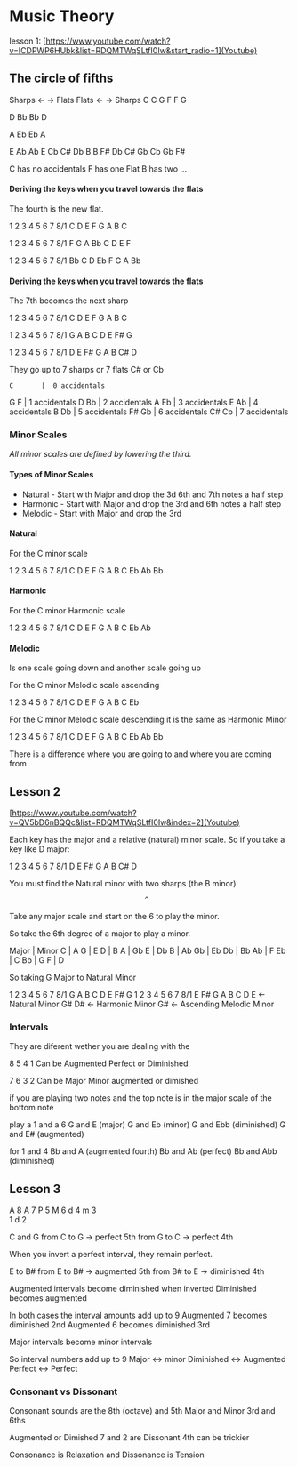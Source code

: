 # Music Theory
lesson 1: [https://www.youtube.com/watch?v=ICDPWP6HUbk&list=RDQMTWqSLtfI0Iw&start_radio=1](Youtube)

## The circle of fifths

Sharps  <-         -> Flats               Flats  <-            -> Sharps 
              C                                          C
       G              F                           F             G
                                 
   D                       Bb               Bb                       D
                      
                                                                      
 A                           Eb           Eb                           A
                      
                                                              
   E                      Ab                Ab                      E
        Cb            C#                         Db            B
        B     F#      Db                         C#     Gb     Cb
              Gb                                        F#

C has no accidentals
F has one Flat
B has two ...

#### Deriving the keys when you travel towards the flats

The fourth is the new flat.

1  2  3  4  5  6  7  8/1
C  D  E  F  G  A  B  C

1  2  3  4  5  6  7  8/1
F  G  A  Bb C  D  E  F

1  2  3  4  5  6  7  8/1
Bb C  D  Eb F  G  A  Bb


#### Deriving the keys when you travel towards the flats
The 7th becomes the next sharp

1  2  3  4  5  6  7  8/1
C  D  E  F  G  A  B  C

1  2  3  4  5  6  7  8/1
G  A  B  C  D  E  F# G

1  2  3  4  5  6  7  8/1
D  E  F# G  A  B  C# D

They go up to 7 sharps or 7 flats
C# or Cb

    C       |  0 accidentals
G       F   |  1 accidentals
D       Bb  |  2 accidentals
A       Eb  |  3 accidentals
E       Ab  |  4 accidentals
B       Db  |  5 accidentals
F#      Gb  |  6 accidentals
C#      Cb  |  7 accidentals


### Minor Scales
*All minor scales are defined by lowering the third.*

#### Types of Minor Scales

- Natural  - Start with Major and drop the 3d 6th and 7th notes a half step
- Harmonic - Start with Major and drop the 3rd and 6th notes a half step
- Melodic  - Start with Major and drop the 3rd

#### Natural
For the C minor scale

1  2  3  4  5  6  7  8/1
C  D  E  F  G  A  B  C 
      Eb       Ab Bb  

#### Harmonic
For the C minor Harmonic scale

1  2  3  4  5  6  7  8/1
C  D  E  F  G  A  B  C 
      Eb       Ab  

#### Melodic
Is one scale going down and another scale going up

For the C minor Melodic scale ascending

1  2  3  4  5  6  7  8/1
C  D  E  F  G  A  B  C 
      Eb

For the C minor Melodic scale descending it is the same as Harmonic Minor

1  2  3  4  5  6  7  8/1
C  D  E  F  G  A  B  C 
      Eb       Ab Bb


There is a difference where you are going to and where you are coming from


## Lesson 2
[https://www.youtube.com/watch?v=QV5bD6nBQQc&list=RDQMTWqSLtfI0Iw&index=2](Youtube)

Each key has the major and a relative (natural) minor scale. So if you take a key like D major:

1  2  3  4  5  6  7  8/1
D  E  F# G  A  B  C# D


You must find the Natural minor with two sharps (the B minor)

                                      ^
Take any major scale and start on the 6 to play the minor.

So take the 6th degree of a major to play a minor.

Major  |  Minor
  C    |    A
  G    |    E
  D    |    B
  A    |    Gb
  E    |    Db
  B    |    Ab
  Gb   |    Eb
  Db   |    Bb
  Ab   |    F
  Eb   |    C
  Bb   |    G
  F    |    D


So taking G Major to Natural Minor

1  2  3  4  5  6  7  8/1
G  A  B  C  D  E  F# G
               1  2  3  4  5  6  7  8/1
               E  F# G  A  B  C  D  E    <- Natural Minor
                     G#          D#      <- Harmonic Minor
                     G#                  <- Ascending Melodic Minor

### Intervals

They are diferent wether you are dealing with the 

8 5 4 1
Can be Augmented Perfect or Diminished

7 6 3 2
Can be Major Minor augmented or dimished

if you are playing two notes and the top note is in the major scale of the bottom note

play a 1 and a 6
G and E   (major)
G and Eb  (minor)
G and Ebb (diminished)
G and E#  (augmented)

for 1 and 4
Bb and A   (augmented fourth)
Bb and Ab  (perfect)
Bb and Abb (diminished)

## Lesson 3

A  8      A  7
P  5      M  6
d  4      m  3  
   1      d  2

C and G 
from C to G -> perfect 5th
from G to C -> perfect 4th

When you invert a perfect interval, they remain perfect.

E to B#
from E  to B# -> augmented 5th
from B# to E  -> diminished 4th

Augmented intervals become diminished when inverted
Diminished becomes augmented

In both cases the interval amounts add up to 9
Augmented 7 becomes diminished 2nd
Augmented 6 becomes diminished 3rd

Major intervals become minor intervals

So interval numbers add up to 9
Major <-> minor
Diminished <-> Augmented
Perfect <-> Perfect

### Consonant vs Dissonant

Consonant sounds are the 
8th (octave) and 5th 
Major and Minor 3rd and 6ths 

Augmented or Dimished 7 and 2 are Dissonant
4th can be trickier

Consonance is Relaxation and Dissonance is Tension

